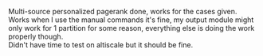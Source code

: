Multi-source personalized pagerank done, works for the cases given.  
Works when I use the manual commands it's fine, my output module might only work for 1 partition for some reason, everything else is doing the work properly though.  
Didn't have time to test on altiscale but it should be fine.  